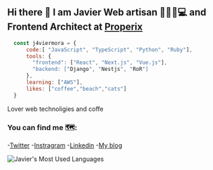 ## Hi there 👋 I am Javier Web artisan 👨🏽‍💻💻  and Frontend Architect at [Properix]('https://properix.com')


```js
  const j4viermora = {
      code:[ "JavaScript", "TypeScript", "Python", "Ruby"],
      tools: {
        "frontend": ["React", "Next.js", "Vue.js"],
        "backend: ["Django", "Nestjs", "RoR"]
      },
      learning: ["AWS"],
      likes: ["coffee","beach","cats"]
  }
```

Lover web technoligies and coffe

### You can find me 🗺️:
-[Twitter](https://twitter.com/j4viermora)
-[Instragram](https://instagram.com/j4viermora)
-[Linkedin](https://www.linkedin.com/in/j4viermora)
-[My blog](https://j4viermora.hobbylayer.com/blog)

![Javier's Most Used Languages](https://github-readme-stats.vercel.app/api/top-langs/?username=j4viermora&theme=nord&layout=compact&hide=HTML)
